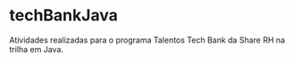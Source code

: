 # techBankJava
Atividades realizadas para o programa Talentos Tech Bank da Share RH na trilha em Java.
